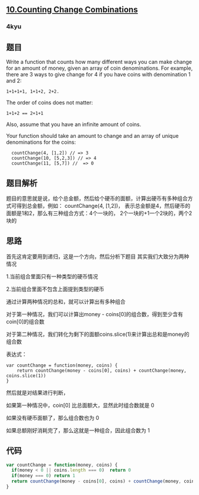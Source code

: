 ## [10.Counting Change Combinations](https://www.codewars.com/kata/541af676b589989aed0009e7)
### 4kyu

## 题目
Write a function that counts how many different ways you can make change for an amount of money, given an array of coin denominations. For example, there are 3 ways to give change for 4 if you have coins with denomination 1 and 2:

```
1+1+1+1, 1+1+2, 2+2.
```
The order of coins does not matter:


```
1+1+2 == 2+1+1
```

Also, assume that you have an infinite amount of coins.

Your function should take an amount to change and an array of unique denominations for the coins:

```
  countChange(4, [1,2]) // => 3
  countChange(10, [5,2,3]) // => 4
  countChange(11, [5,7]) //  => 0
```

## 题目解析
题目的意思就是说，给个总金额，然后给个硬币的面额，计算出硬币有多种组合方式可得到总金额，例如：  countChange(4, [1,2])， 表示总金额是4，然后硬币的面额是1和2，那么有三种组合方式：4个一块的，
2个一块的+1一个2块的，两个2块的

## 思路
首先这肯定要用到递归，这是一个方向，然后分析下题目
其实我们大致分为两种情况

1.当前组合里面只有一种类型的硬币情况

2.当前组合里面不包含上面提到类型的硬币

通过计算两种情况的总和，就可以计算出有多种组合

对于第一种情况，我们可以计算出money - coins[0]的组合数，得到至少含有coin[0]的组合数

对于第二种情况，我们转化为剩下的面额coins.slice(1)来计算出总和是money的组合数


表达式：
```
var countChange = function(money, coins) {
    return countChange(money - coins[0], coins) + countChange(money, coins.slice(1))
}
```

然后就是对结果进行判断，

如果第一种情况中，coin[0] 比总面额大，显然此时组合数就是 0

如果没有硬币面额了，那么组合数也为 0

如果总额刚好消耗完了，那么这就是一种组合，因此组合数为 1


## 代码
```js
var countChange = function(money, coins) {
  if(money < 0 || coins.length === 0)  return 0
  if(money === 0) return 1
  return countChange(money - coins[0], coins) + countChange(money, coins.slice(1))
}
```
